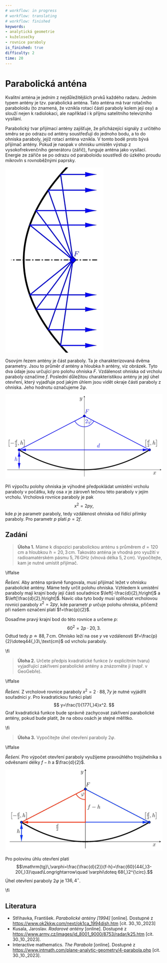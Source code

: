 ```yaml
---
# workflow: in progress
# workflow: translating
# workflow: finished
keywords:
- analytická geometrie
- kuželosečky
- rovnice paraboly
is_finished: true
difficulty: 2
time: 20
---
```


# Parabolická anténa

Kvalitní anténa je jedním z nejdůležitějších prvků každého radaru. Jedním 
typem antény je tzv. parabolická anténa. Tato anténa má tvar rotačního 
paraboloidu (to znamená, že vznikla rotací části paraboly kolem její osy) 
a slouží nejen k radiolokaci, ale například i k příjmu satelitního 
televizního vysílání. 

Parabolický tvar přijímací antény zajišťuje, že přicházející signály z 
určitého směru se po odrazu od antény soustřeďují do jednoho bodu, a to 
do ohniska paraboly, jejíž rotací anténa vznikla. V tomto bodě proto bývá 
přijímač antény. Pokud je naopak v ohnisku umístěn výstup z 
vysokofrekvenčního generátoru (zářič), funguje anténa jako vysílací. 
Energie ze zářiče se po odrazu od paraboloidu soustředí do úzkého proudu 
mikrovln s rovnoběžnými paprsky.

![Řez parabolickou anténou](00024_1.jpg)

Osovým řezem antény je část paraboly. Ta je charakterizovaná dvěma parametry.
Jsou to průměr $d$ antény a hloubka $h$ 
antény, viz obrázek. Tyto dva údaje jsou určující pro 
polohu ohniska $F$. Vzdálenost ohniska od vrcholu 
paraboly označíme $f$. Poslední důležitou 
charakteristikou antény je její úhel otevření,
který vyjadřuje pod jakým úhlem jsou vidět okraje 
části paraboly z ohniska. Jeho hodnotu označujeme 
$2\varphi$.

![Model parabolické antény](00024_2.jpg)

Při výpočtu polohy ohniska je výhodné předpokládat 
umístění vrcholu paraboly v počátku, kdy osa $x$ je 
zároveň tečnou této paraboly v jejím vrcholu. 
Vrcholová rovnice paraboly je pak $$x^2=2py,$$ kde $p$ 
je parametr paraboly, tedy vzdálenost ohniska od řídící přímky paraboly. 
Pro parametr $p$ platí $p=2f$.

## Zadání

> **Úloha 1.** Máme k dispozici parabolickou anténu s průměrem 
> $d=120\,\text{cm}$ a hloubkou $h=20{,}3\,\text{cm}$. 
> Takováto anténa je vhodná pro využití v 
> radioamatérském pásmu $5{,}76\,\text{GHz}$ 
> (vlnová délka $5{,}2\,\text{cm}$). Vypočítejte, kam je nutné umístit 
> přijímač. 

\iffalse

*Řešení.* Aby anténa správně fungovala, musí přijímač ležet v ohnisku 
parabolické antény. Máme tedy určit polohu ohniska.
Vzhledem k umístění paraboly mají krajní 
body její části souřadnice $\left[-\frac{d}{2},h\right]$ 
a $\left[\frac{d}{2},h\right]$. Navíc oba tyto body 
musí splňovat vrcholovou rovnici paraboly $x^2=2py,$ 
kde parametr $p$ určuje polohu ohniska, přičemž při 
našem označení platí $f=\frac{p}{2}$. 

Dosaďme pravý krajní bod do této rovnice a určeme $p$:
$$60^2=2p\cdot 20{,}3.$$
Odtud tedy $p \doteq  88{,}7\,\text{cm}$. Ohnisko leží na ose $y$ ve vzdálenosti $f=\frac{p}{2}\doteq44{,}3\,\text{cm}$ od vrcholu paraboly. 

\fi

> **Úloha 2.** Určete předpis kvadratické funkce (v 
> explicitním tvaru) vyjadřující zakřivení parabolické 
> antény a znázorněte ji (např. v GeoGebře).

\iffalse

*Řešení.* Z vrcholové rovnice paraboly $x^2=2\cdot 88{,}7 y$ 
je nutné vyjádřit souřadnici $y$. Pro kvadratickou 
funkci platí 
$$
y=\frac{1}{177{,}4}x^2.
$$ 
Graf kvadratická funkce bude správně zachycovat zakřivení parabolické antény, pokud bude platit, že na obou osách je stejné měřítko.

\fi

> **Úloha 3.** Vypočítejte úhel otevření paraboly $2\varphi$.

\iffalse

*Řešení.* Pro výpočet otevření paraboly využijeme pravoúhlého trojúhelníka s odvěsnami délky $f-h$ a $\frac{d}{2}$. 

![Trojúhelník pro výpočet úhlu otevření](00024_3.jpg)

Pro polovinu úhlu otevření platí 
$$\mathrm{tg}\,\varphi=\frac{\frac{d}{2}}{f-h}=\frac{60}{44{,}3-20{,}3}\quad\Longrightarrow\quad \varphi\doteq 68{,}2^{\circ}.$$
Úhel otevření paraboly $2\varphi$ je $136{,}4^{\circ}$.

\fi

## Literatura

* Střihavka, František. *Parabolické antény [1994]* [online]. Dostupné z https://www.ok2kkw.com/next/ok1ca_1994dish.htm [cit. 30.\,10.\,2023]
* Kusala, Jaroslav. *Radarové antény* [online]. Dostupné z https://www.army.cz/images/id_8001_9000/8753/radar/k25.htm [cit. 30.\,10.\,2023].
* Interactive mathematics. *The Parabola* [online]. Dostupné z https://www.intmath.com/plane-analytic-geometry/4-parabola.php [cit. 30.\,10.\,2023].
